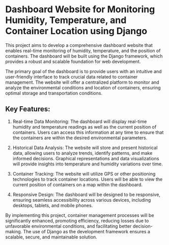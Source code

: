 
# Dashboard Website for Monitoring Humidity, Temperature, and Container Location using Django

This project aims to develop a comprehensive dashboard website that enables real-time monitoring of humidity, temperature, and the position of containers. The dashboard will be built using the Django framework, which provides a robust and scalable foundation for web development.

The primary goal of the dashboard is to provide users with an intuitive and user-friendly interface to track crucial data related to container management. The website will offer a centralized platform to monitor and analyze the environmental conditions and location of containers, ensuring optimal storage and transportation conditions.

## Key Features:

1. Real-time Data Monitoring: The dashboard will display real-time humidity and temperature readings as well as the current position of containers. Users can access this information at any time to ensure that the containers are within the desired environmental parameters.

2. Historical Data Analysis: The website will store and present historical data, allowing users to analyze trends, identify patterns, and make informed decisions. Graphical representations and data visualizations will provide insights into temperature and humidity variations over time.

3. Container Tracking: The website will utilize GPS or other positioning technologies to track container locations. Users will be able to view the current position of containers on a map within the dashboard.

4. Responsive Design: The dashboard will be designed to be responsive, ensuring seamless accessibility across various devices, including desktops, tablets, and mobile phones.

By implementing this project, container management processes will be significantly enhanced, promoting efficiency, reducing losses due to unfavorable environmental conditions, and facilitating better decision-making. The use of Django as the development framework ensures a scalable, secure, and maintainable solution.
